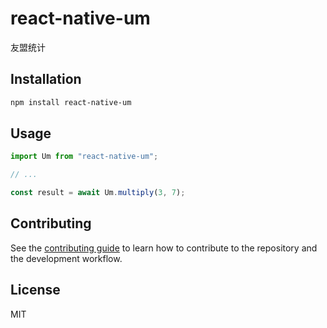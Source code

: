 # react-native-um

友盟统计

## Installation

```sh
npm install react-native-um
```

## Usage

```js
import Um from "react-native-um";

// ...

const result = await Um.multiply(3, 7);
```

## Contributing

See the [contributing guide](CONTRIBUTING.md) to learn how to contribute to the repository and the development workflow.

## License

MIT
